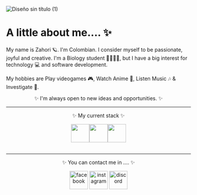 
![Diseño sin título (1)](https://user-images.githubusercontent.com/102128306/160257399-83a7d1a6-679b-4917-807c-21d944ee8de7.gif)

# A little about me....  ✨

My name is Zahori 🪐. I'm Colombian.  I consider myself to be passionate, joyful and creative. I'm a Biology student 🦇🦎🦠🔬, but I have a  big interest for technology 💻 and software development.   

My hobbies are Play videogames 🎮, Watch Anime 🍥, Listen Music 🎶 & Investigate 🔬.

<p align="center">
✨ I'm always open to new ideas and opportunities. ✨
</p>
 
 ---
<p align="center">
✨ My current stack ✨
</p>

<p align="center">
<img src="https://i.giphy.com/media/LMt9638dO8dftAjtco/200.webp" width="50"><img src="https://i.giphy.com/media/KzJkzjggfGN5Py6nkT/200.webp" width="50"><img src="https://i.giphy.com/media/IdyAQJVN2kVPNUrojM/200.webp" width="50"><br><br>
</p>

---
<p align="center">
✨ You can contact me in .... ✨
</p>

<p align="center">
 <a href="https://www.facebook.com/matyo91"><img src="https://img.icons8.com/color/96/000000/facebook.png"  width="50" alt="facebook"/></a>
 <a href="https://www.instagram.com/matyo91"><img src="https://img.icons8.com/color/96/000000/instagram-new.png"  width="50" alt="instagram"/></a>
 <a href="https://discord.gg/tMDCF8RyvE"><img src="https://img.icons8.com/color/96/000000/discord-logo.png"  width="50" alt="discord"/></a>
</p>


